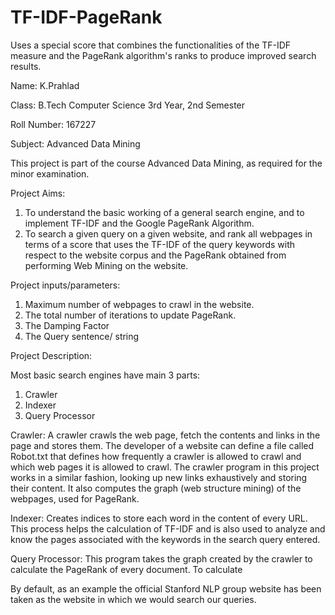 # TF-IDF-PageRank
Uses a special score that combines the functionalities of the TF-IDF measure and the PageRank algorithm's ranks to produce improved search results.

Name: K.Prahlad

Class: B.Tech Computer Science 3rd Year, 2nd Semester

Roll Number: 167227

Subject: Advanced Data Mining

This project is part of the course Advanced Data Mining, as required for the minor examination.

Project Aims:

1. To understand the basic working of a general search engine, and to implement TF-IDF and the Google PageRank Algorithm. 
2. To search a given query on a given website, and rank all webpages in terms of a score that uses the TF-IDF of the query keywords with respect to the website corpus and the PageRank obtained from performing Web Mining on the website.

Project inputs/parameters:

1. Maximum number of webpages to crawl in the website.
2. The total number of iterations to update PageRank.
3. The Damping Factor
4. The Query sentence/ string

Project Description:

Most basic search engines have main 3 parts:
1. Crawler
2. Indexer
3. Query Processor

Crawler:
A crawler crawls the web page, fetch the contents and links in the page and stores them. 
The developer of a website can define a file called Robot.txt that defines how frequently a crawler is allowed to crawl and 
which web pages it is allowed to crawl. The crawler program in this project works in a similar fashion, looking up new links exhaustively and storing their content. It also computes the graph (web structure mining) of the webpages, used for PageRank.
 
Indexer:
Creates indices to store each word in the content of every URL. This process helps the calculation of TF-IDF and is also used to analyze and know the pages associated with the keywords in the search query entered.

Query Processor:
This program takes the graph created by the crawler to calculate the PageRank of every document. To calculate  



By default, as an example the official Stanford NLP group website has been taken as the website in which we would search our queries.


